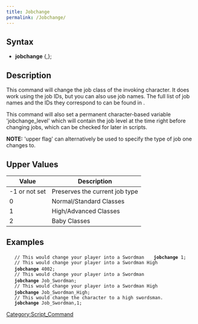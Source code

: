 ```yaml
---
title: Jobchange
permalink: /Jobchange/
---
```


Syntax
------

-   **jobchange** <job number>{,<upper flag>};

Description
-----------

This command will change the job class of the invoking character. It does work using the job IDs, but you can also use job names. The full list of job names and the IDs they correspond to can be found in .

This command will also set a permanent character-based variable 'jobchange_level' which will contain the job level at the time right before changing jobs, which can be checked for later in scripts.

**NOTE:** 'upper flag' can alternatively be used to specify the type of job one changes to.

Upper Values
------------

| Value         | Description                    |
|---------------|--------------------------------|
| -1 or not set | Preserves the current job type |
| 0             | Normal/Standard Classes        |
| 1             | High/Advanced Classes          |
| 2             | Baby Classes                   |

Examples
--------

`   // This would change your player into a Swordman`
`   `**`jobchange`**` 1;`
`   `
`   // This would change your player into a Swordman High`
`   `**`jobchange`**` 4002; `
`   `
`   // This would change your player into a Swordman`
`   `**`jobchange`**` Job_Swordman; `
`   `
`   // This would change your player into a Swordman High`
`   `**`jobchange`**` Job_Swordman_High; `
`   `
`   // This would change the character to a high swordsman. `
`   `**`jobchange`**` Job_Swordman,1;`

[Category:Script_Command](/Category:Script_Command "wikilink")
